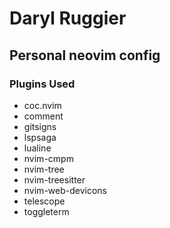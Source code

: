 # Daryl Ruggier

## Personal neovim config

### Plugins Used

- coc.nvim
- comment
- gitsigns
- lspsaga
- lualine
- nvim-cmpm
- nvim-tree
- nvim-treesitter
- nvim-web-devicons
- telescope
- toggleterm

